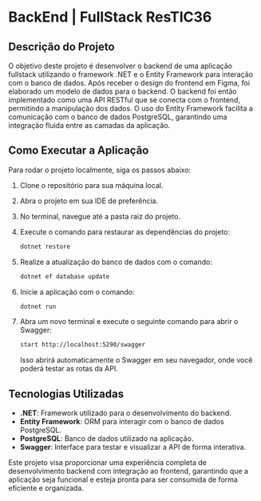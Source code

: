 
# BackEnd | FullStack ResTIC36

## Descrição do Projeto

O objetivo deste projeto é desenvolver o backend de uma aplicação fullstack utilizando o framework .NET e o Entity Framework para interação com o banco de dados. Após receber o design do frontend em Figma, foi elaborado um modelo de dados para o backend. O backend foi então implementado como uma API RESTful que se conecta com o frontend, permitindo a manipulação dos dados. O uso do Entity Framework facilita a comunicação com o banco de dados PostgreSQL, garantindo uma integração fluida entre as camadas da aplicação.

## Como Executar a Aplicação

Para rodar o projeto localmente, siga os passos abaixo:

1. Clone o repositório para sua máquina local.
2. Abra o projeto em sua IDE de preferência.
3. No terminal, navegue até a pasta raiz do projeto.
4. Execute o comando para restaurar as dependências do projeto:

   ```bash
   dotnet restore
   ```

5. Realize a atualização do banco de dados com o comando:

   ```bash
   dotnet ef database update
   ```

6. Inicie a aplicação com o comando:

   ```bash
   dotnet run
   ```

7. Abra um novo terminal e execute o seguinte comando para abrir o Swagger:

   ```bash
   start http://localhost:5290/swagger
   ```

   Isso abrirá automaticamente o Swagger em seu navegador, onde você poderá testar as rotas da API.


## Tecnologias Utilizadas

- **.NET**: Framework utilizado para o desenvolvimento do backend.
- **Entity Framework**: ORM para interagir com o banco de dados PostgreSQL.
- **PostgreSQL**: Banco de dados utilizado na aplicação.
- **Swagger**: Interface para testar e visualizar a API de forma interativa.

Este projeto visa proporcionar uma experiência completa de desenvolvimento backend com integração ao frontend, garantindo que a aplicação seja funcional e esteja pronta para ser consumida de forma eficiente e organizada.
